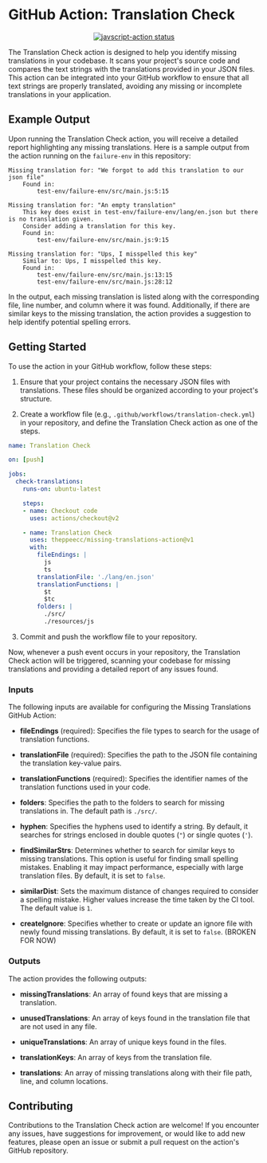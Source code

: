 # GitHub Action: Translation Check

<p align="center">
  <a href="https://github.com/actions/javascript-action/actions"><img alt="javscript-action status" src="https://github.com/actions/javascript-action/workflows/units-test/badge.svg"></a>
</p>


The Translation Check action is designed to help you identify missing translations in your codebase. It scans your project's source code and compares the text strings with the translations provided in your JSON files. This action can be integrated into your GitHub workflow to ensure that all text strings are properly translated, avoiding any missing or incomplete translations in your application.

## Example Output

Upon running the Translation Check action, you will receive a detailed report highlighting any missing translations. Here is a sample output from the action running on the `failure-env` in this repository:

```
Missing translation for: "We forgot to add this translation to our json file"  
	Found in: 
		test-env/failure-env/src/main.js:5:15

Missing translation for: "An empty translation" 
	This key does exist in test-env/failure-env/lang/en.json but there is no translation given.
	Consider adding a translation for this key. 
	Found in: 
		test-env/failure-env/src/main.js:9:15

Missing translation for: "Ups, I misspelled this key" 
	Similar to: Ups, I misspelled this key. 
	Found in: 
		test-env/failure-env/src/main.js:13:15
		test-env/failure-env/src/main.js:28:12
```

In the output, each missing translation is listed along with the corresponding file, line number, and column where it was found. Additionally, if there are similar keys to the missing translation, the action provides a suggestion to help identify potential spelling errors.

## Getting Started

To use the action in your GitHub workflow, follow these steps:

1. Ensure that your project contains the necessary JSON files with translations. These files should be organized according to your project's structure.

2. Create a workflow file (e.g., `.github/workflows/translation-check.yml`) in your repository, and define the Translation Check action as one of the steps.

```yaml
name: Translation Check

on: [push]

jobs:
  check-translations:
    runs-on: ubuntu-latest

    steps:
    - name: Checkout code
      uses: actions/checkout@v2

    - name: Translation Check
      uses: theppeecc/missing-translations-action@v1
      with:
        fileEndings: |
          js
          ts
        translationFile: './lang/en.json'
        translationFunctions: |
          $t
          $tc
        folders: |
          ./src/
          ./resources/js
```

3. Commit and push the workflow file to your repository.

Now, whenever a push event occurs in your repository, the Translation Check action will be triggered, scanning your codebase for missing translations and providing a detailed report of any issues found.

### Inputs

The following inputs are available for configuring the Missing Translations GitHub Action:

- **fileEndings** (required): Specifies the file types to search for the usage of translation functions. 

- **translationFile** (required): Specifies the path to the JSON file containing the translation key-value pairs.

- **translationFunctions** (required): Specifies the identifier names of the translation functions used in your code.

- **folders**: Specifies the path to the folders to search for missing translations in. The default path is `./src/`.

- **hyphen**: Specifies the hyphens used to identify a string. By default, it searches for strings enclosed in double quotes (`"`) or single quotes (`'`).

- **findSimilarStrs**: Determines whether to search for similar keys to missing translations. This option is useful for finding small spelling mistakes. Enabling it may impact performance, especially with large translation files. By default, it is set to `false`.

- **similarDist**: Sets the maximum distance of changes required to consider a spelling mistake. Higher values increase the time taken by the CI tool. The default value is `1`.

- **createIgnore**: Specifies whether to create or update an ignore file with newly found missing translations. By default, it is set to `false`. (BROKEN FOR NOW)

### Outputs

The action provides the following outputs:

- **missingTranslations**: An array of found keys that are missing a translation.

- **unusedTranslations**: An array of keys found in the translation file that are not used in any file.

- **uniqueTranslations**: An array of unique keys found in the files.

- **translationKeys**: An array of keys from the translation file.

- **translations**: An array of missing translations along with their file path, line, and column locations.


## Contributing

Contributions to the Translation Check action are welcome! If you encounter any issues, have suggestions for improvement, or would like to add new features, please open an issue or submit a pull request on the action's GitHub repository.
